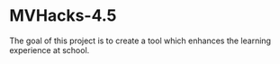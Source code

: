 # MVHacks-4.5

The goal of this project is to create a tool which enhances the learning experience at school.
